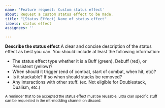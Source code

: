 ```yaml
---
name: 'Feature request: Custom status effect'
about: Request a custom status effect to be made.
title: "[Status Effect] Name of status effect"
labels: status effect
assignees: ''

---
```


**Describe the status effect**
A clear and concise description of the status effect as best you can. You should include at least the following information:

 * The status effect type whether it is a Buff (green), Debuff (red), or Persistent (yellow)?
 * When should it trigger (end of combat, start of combat, when hit, etc)?
 * Is it stackable? If so when should stacks be removed?
 * Any interactions with other stuff. (ex. Not eligible for Doublestack, Dualism, etc.)

<sub>A reminder that to be accepted the status effect must be reusable, ultra clan specific stuff can be requested in the mt-modding channel on discord.</sub>
